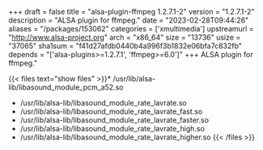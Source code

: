 +++
draft = false
title = "alsa-plugin-ffmpeg 1.2.7.1-2"
version = "1.2.7.1-2"
description = "ALSA plugin for ffmpeg."
date = "2023-02-28T09:44:26"
aliases = "/packages/153062"
categories = ['xmultimedia']
upstreamurl = "http://www.alsa-project.org"
arch = "x86_64"
size = "13736"
usize = "37065"
sha1sum = "f41d27afdb0440b4a996f3b1832e06bfa7c832fb"
depends = "['alsa-plugins>=1.2.7.1', 'ffmpeg>=6.0']"
+++
ALSA plugin for ffmpeg."

{{< files text="show files" >}}* /usr/lib/alsa-lib/libasound_module_pcm_a52.so
* /usr/lib/alsa-lib/libasound_module_rate_lavrate.so
* /usr/lib/alsa-lib/libasound_module_rate_lavrate_fast.so
* /usr/lib/alsa-lib/libasound_module_rate_lavrate_faster.so
* /usr/lib/alsa-lib/libasound_module_rate_lavrate_high.so
* /usr/lib/alsa-lib/libasound_module_rate_lavrate_higher.so
{{< /files >}}
